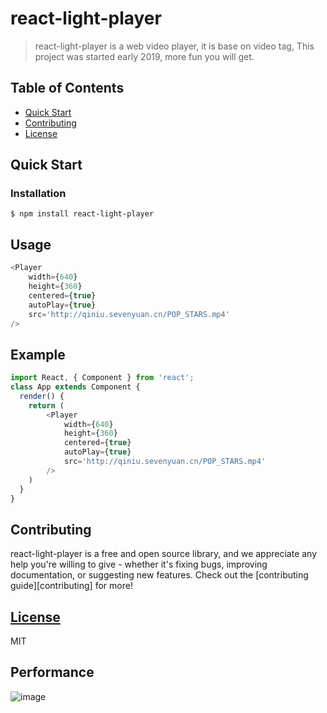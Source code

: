 
# react-light-player

> react-light-player is a web video player, it is base on video tag, This project was started early 2019, more fun you will get.

## Table of Contents

* [Quick Start](#quick-start)
* [Contributing](#contributing)
* [License](#license)

## Quick Start

### Installation

```
$ npm install react-light-player
```

Usage
----
```js
<Player
    width={640}
    height={360}
    centered={true}
    autoPlay={true}
    src='http://qiniu.sevenyuan.cn/POP_STARS.mp4'
/>
```

Example
-----
```js
import React, { Component } from 'react';
class App extends Component {
  render() {
    return (
        <Player
            width={640}
            height={360}
            centered={true}
            autoPlay={true}
            src='http://qiniu.sevenyuan.cn/POP_STARS.mp4'
        />
    )
  }
}
```

## Contributing

react-light-player is a free and open source library, and we appreciate any help you're willing to give - whether it's fixing bugs, improving documentation, or suggesting new features. Check out the [contributing guide][contributing] for more!

## [License][license]

MIT

## Performance
![image][logo]

[logo]: http://qiniu.sevenyuan.cn/react-light-player.gif

[license]: LICENSE

[coc]: CODE_OF_CONDUCT.md
